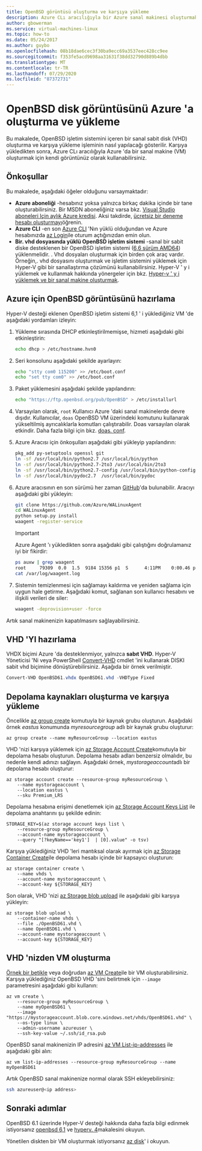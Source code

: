 ```yaml
---
title: OpenBSD görüntüsü oluşturma ve karşıya yükleme
description: Azure CLı aracılığıyla bir Azure sanal makinesi oluşturmak için OpenBSD işletim sistemini içeren bir sanal sabit disk (VHD) oluşturmayı ve yüklemeyi öğrenin
author: gbowerman
ms.service: virtual-machines-linux
ms.topic: how-to
ms.date: 05/24/2017
ms.author: guybo
ms.openlocfilehash: 08b18dae6cec3f30ba9ecc69a3537eec428cc9ee
ms.sourcegitcommit: f353fe5acd9698aa31631f38dd32790d889b4dbb
ms.translationtype: MT
ms.contentlocale: tr-TR
ms.lasthandoff: 07/29/2020
ms.locfileid: "87372731"
---
```

# <a name="create-and-upload-an-openbsd-disk-image-to-azure"></a>OpenBSD disk görüntüsünü Azure 'a oluşturma ve yükleme
Bu makalede, OpenBSD işletim sistemini içeren bir sanal sabit disk (VHD) oluşturma ve karşıya yükleme işleminin nasıl yapılacağı gösterilir. Karşıya yükledikten sonra, Azure CLı aracılığıyla Azure 'da bir sanal makine (VM) oluşturmak için kendi görüntünüz olarak kullanabilirsiniz.


## <a name="prerequisites"></a>Önkoşullar
Bu makalede, aşağıdaki öğeler olduğunu varsaymaktadır:

* **Azure aboneliği** -hesabınız yoksa yalnızca birkaç dakika içinde bir tane oluşturabilirsiniz. Bir MSDN aboneliğiniz varsa bkz. [Visual Studio aboneleri Için aylık Azure kredisi](https://azure.microsoft.com/pricing/member-offers/msdn-benefits-details/). Aksi takdirde, [ücretsiz bir deneme hesabı oluşturmayı](https://azure.microsoft.com/pricing/free-trial/)öğrenin.  
* **Azure CLI** -en son [Azure CLI](/cli/azure/install-azure-cli) 'Nın yüklü olduğundan ve Azure hesabınızda [az Login](/cli/azure/reference-index)ile oturum açtığınızdan emin olun.
* **Bir. vhd dosyasında yüklü OpenBSD işletim sistemi** -sanal bir sabit diske desteklenen bir OpenBSD işletim sistemi ([6,6 sürüm AMD64](https://ftp.openbsd.org/pub/OpenBSD/6.6/amd64/)) yüklenmelidir. . Vhd dosyaları oluşturmak için birden çok araç vardır. Örneğin,. vhd dosyasını oluşturmak ve işletim sistemini yüklemek için Hyper-V gibi bir sanallaştırma çözümünü kullanabilirsiniz. Hyper-V ' y i yüklemek ve kullanmak hakkında yönergeler için bkz. [Hyper-v ' y i yüklemek ve bir sanal makine oluşturmak](/previous-versions/windows/it-pro/windows-server-2012-R2-and-2012/hh846766(v=ws.11)).


## <a name="prepare-openbsd-image-for-azure"></a>Azure için OpenBSD görüntüsünü hazırlama
Hyper-V desteği eklenen OpenBSD işletim sistemi 6,1 ' i yüklediğiniz VM 'de aşağıdaki yordamları izleyin:

1. Yükleme sırasında DHCP etkinleştirilmemişse, hizmeti aşağıdaki gibi etkinleştirin:

    ```sh    
    echo dhcp > /etc/hostname.hvn0
    ```

2. Seri konsolunu aşağıdaki şekilde ayarlayın:

    ```sh
    echo "stty com0 115200" >> /etc/boot.conf
    echo "set tty com0" >> /etc/boot.conf
    ```

3. Paket yüklemesini aşağıdaki şekilde yapılandırın:

    ```sh
    echo "https://ftp.openbsd.org/pub/OpenBSD" > /etc/installurl
    ```
   
4. Varsayılan olarak, `root` Kullanıcı Azure 'daki sanal makinelerde devre dışıdır. Kullanıcılar, `doas` OpenBSD VM üzerindeki komutunu kullanarak yükseltilmiş ayrıcalıklarla komutları çalıştırabilir. Doas varsayılan olarak etkindir. Daha fazla bilgi için bkz. [doas. conf](https://man.openbsd.org/doas.conf.5). 

5. Azure Aracısı için önkoşulları aşağıdaki gibi yükleyip yapılandırın:

    ```sh
    pkg_add py-setuptools openssl git
    ln -sf /usr/local/bin/python2.7 /usr/local/bin/python
    ln -sf /usr/local/bin/python2.7-2to3 /usr/local/bin/2to3
    ln -sf /usr/local/bin/python2.7-config /usr/local/bin/python-config
    ln -sf /usr/local/bin/pydoc2.7  /usr/local/bin/pydoc
    ```

6. Azure aracısının en son sürümü her zaman [GitHub](https://github.com/Azure/WALinuxAgent/releases)'da bulunabilir. Aracıyı aşağıdaki gibi yükleyin:

    ```sh
    git clone https://github.com/Azure/WALinuxAgent 
    cd WALinuxAgent
    python setup.py install
    waagent -register-service
    ```

    > [!IMPORTANT]
    > Azure Agent 'ı yükledikten sonra aşağıdaki gibi çalıştığını doğrulamanız iyi bir fikirdir:
    >
    > ```bash
    > ps auxw | grep waagent
    > root     79309  0.0  1.5  9184 15356 p1  S      4:11PM    0:00.46 python /usr/local/sbin/waagent -daemon (python2.7)
    > cat /var/log/waagent.log
    > ```

7. Sistemin temizlenmesi için sağlamayı kaldırma ve yeniden sağlama için uygun hale getirme. Aşağıdaki komut, sağlanan son kullanıcı hesabını ve ilişkili verileri de siler:

    ```sh
    waagent -deprovision+user -force
    ```

Artık sanal makinenizin kapatılmasını sağlayabilirsiniz.


## <a name="prepare-the-vhd"></a>VHD 'YI hazırlama
VHDX biçimi Azure 'da desteklenmiyor, yalnızca **sabıt VHD**. Hyper-V Yöneticisi 'Ni veya PowerShell [Convert-VHD](/powershell/module/hyper-v/convert-vhd?view=win10-ps) cmdlet 'ini kullanarak DISKI sabit vhd biçimine dönüştürebilirsiniz. Aşağıda bir örnek verilmiştir.

```powershell
Convert-VHD OpenBSD61.vhdx OpenBSD61.vhd -VHDType Fixed
```

## <a name="create-storage-resources-and-upload"></a>Depolama kaynakları oluşturma ve karşıya yükleme
Öncelikle [az group create](/cli/azure/group) komutuyla bir kaynak grubu oluşturun. Aşağıdaki örnek *eastus* konumunda *myresourcegroup* adlı bir kaynak grubu oluşturur:

```azurecli
az group create --name myResourceGroup --location eastus
```

VHD 'nizi karşıya yüklemek için [az Storage Account Create](/cli/azure/storage/account)komutuyla bir depolama hesabı oluşturun. Depolama hesabı adları benzersiz olmalıdır, bu nedenle kendi adınızı sağlayın. Aşağıdaki örnek, *mystorageaccount*adlı bir depolama hesabı oluşturur:

```azurecli
az storage account create --resource-group myResourceGroup \
    --name mystorageaccount \
    --location eastus \
    --sku Premium_LRS
```

Depolama hesabına erişimi denetlemek için [az Storage Account Keys List](/cli/azure/storage/account/keys) ile depolama anahtarını şu şekilde edinin:

```azurecli
STORAGE_KEY=$(az storage account keys list \
    --resource-group myResourceGroup \
    --account-name mystorageaccount \
    --query "[?keyName=='key1']  | [0].value" -o tsv)
```

Karşıya yüklediğiniz VHD 'leri mantıksal olarak ayırmak için [az Storage Container Create](/cli/azure/storage/container)ile depolama hesabı içinde bir kapsayıcı oluşturun:

```azurecli
az storage container create \
    --name vhds \
    --account-name mystorageaccount \
    --account-key ${STORAGE_KEY}
```

Son olarak, VHD 'nizi [az Storage blob upload](/cli/azure/storage/blob) ile aşağıdaki gibi karşıya yükleyin:

```azurecli
az storage blob upload \
    --container-name vhds \
    --file ./OpenBSD61.vhd \
    --name OpenBSD61.vhd \
    --account-name mystorageaccount \
    --account-key ${STORAGE_KEY}
```


## <a name="create-vm-from-your-vhd"></a>VHD 'nizden VM oluşturma
[Örnek bir betikle](../scripts/virtual-machines-linux-cli-sample-create-vm-vhd.md) veya doğrudan [az VM Create](/cli/azure/vm)ile bir VM oluşturabilirsiniz. Karşıya yüklediğiniz OpenBSD VHD 'sini belirtmek için `--image` parametresini aşağıdaki gibi kullanın:

```azurecli
az vm create \
    --resource-group myResourceGroup \
    --name myOpenBSD61 \
    --image "https://mystorageaccount.blob.core.windows.net/vhds/OpenBSD61.vhd" \
    --os-type linux \
    --admin-username azureuser \
    --ssh-key-value ~/.ssh/id_rsa.pub
```

OpenBSD sanal makinenizin IP adresini [az VM List-ip-addresses](/cli/azure/vm) ile aşağıdaki gibi alın:

```azurecli
az vm list-ip-addresses --resource-group myResourceGroup --name myOpenBSD61
```

Artık OpenBSD sanal makinenize normal olarak SSH ekleyebilirsiniz:
        
```bash
ssh azureuser@<ip address>
```


## <a name="next-steps"></a>Sonraki adımlar
OpenBSD 6.1 üzerinde Hyper-V desteği hakkında daha fazla bilgi edinmek istiyorsanız [openbsd 6,1](https://www.openbsd.org/61.html) ve [hyperv. 4](https://man.openbsd.org/hyperv.4)makalesini okuyun.

Yönetilen diskten bir VM oluşturmak istiyorsanız [az disk](/cli/azure/disk)' i okuyun. 
